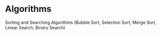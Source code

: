 # Algorithms
Sorting and Searching Algorithms (Bubble Sort, Selection Sort, Merge Sort, Linear Search, Binary Search)
